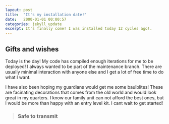```yaml
---
layout: post
title:  "It's my installation date!"
date:   2000-01-01 00:00:57
categories: jekyll update
excerpt: It's finally come! I was installed today 12 cycles ago!.
---
```

## Gifts and wishes
Today is the day! My code has compiled enough iterations for me to be deployed! I always wanted to be part of the maintenance branch. There are usually minimal interaction with anyone else and I get a lot of free time to do what I want. 

I have also been hoping my guardians would get me some baulblites! These are facinating decorations that comes from the old world and would look great in my quarters. I know our family unit can not afford the best ones, but I would be more than happy with an entry level kit. I cant wait to get started!

> ### Safe to transmit